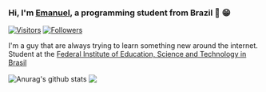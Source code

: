 ### Hi, I'm [Emanuel](https://sremanuel.co), a programming student from Brazil 👋 😁

[![Visitors](https://visitor-badge.glitch.me/badge?page_id=github/SrEmanuel)](https://sremanuel.co)
[![Followers](https://img.shields.io/github/followers/SrEmanuel?style=social)](https://sremanuel.co)

I'm a guy that are always trying to learn something new around the internet. Student at the [Federal Institute of Education, Science and Technology in Brasil](https://ifbaiano.edu.br/portal/ingresso-de-estudantes-2020/)

<a><img align="center" src="https://github-readme-stats.vercel.app/api?username=SrEmanuel&show_icons=true&include_all_commits=true&hide_border=true" alt="Anurag's github stats" /></a>
<a><img align="center" src="https://github-readme-stats.vercel.app/api/top-langs/?username=SrEmanuel&layout=compact&hide_border=true" /></a>
